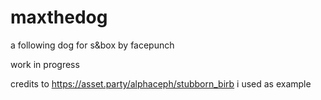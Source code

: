 # maxthedog
a following dog for s&box by facepunch

work in progress

credits to https://asset.party/alphaceph/stubborn_birb i used as example
